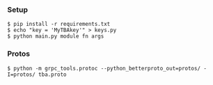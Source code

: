 ### Setup

```
$ pip install -r requirements.txt
$ echo "key = 'MyTBAkey'" > keys.py
$ python main.py module fn args
```

### Protos

```
$ python -m grpc_tools.protoc --python_betterproto_out=protos/ -I=protos/ tba.proto
```
